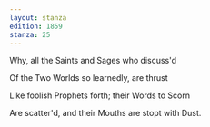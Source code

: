 ```yaml
---
layout: stanza
edition: 1859
stanza: 25
---
```


Why, all the Saints and Sages who discuss'd

Of the Two Worlds so learnedly, are thrust

⁠Like foolish Prophets forth; their Words to Scorn

Are scatter'd, and their Mouths are stopt with Dust.